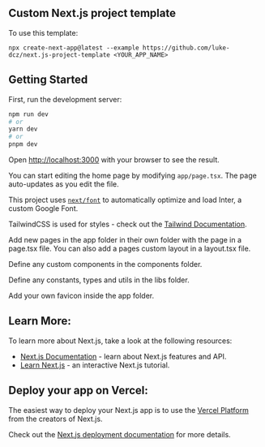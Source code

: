 ## Custom Next.js project template

To use this template:

`npx create-next-app@latest --example https://github.com/luke-dcz/next.js-project-template <YOUR_APP_NAME>`

## Getting Started

First, run the development server:

```bash
npm run dev
# or
yarn dev
# or
pnpm dev
```

Open [http://localhost:3000](http://localhost:3000) with your browser to see the result.

You can start editing the home page by modifying `app/page.tsx`. The page auto-updates as you edit the file.

This project uses [`next/font`](https://nextjs.org/docs/basic-features/font-optimization) to automatically optimize and load Inter, a custom Google Font.

TailwindCSS is used for styles - check out the [Tailwind Documentation](https://tailwindcss.com/docs/configuration).

Add new pages in the app folder in their own folder with the page in a page.tsx file. You can also add a pages custom layout in a layout.tsx file.

Define any custom components in the components folder.

Define any constants, types and utils in the libs folder.

Add your own favicon inside the app folder.

## Learn More:

To learn more about Next.js, take a look at the following resources:

- [Next.js Documentation](https://nextjs.org/docs) - learn about Next.js features and API.
- [Learn Next.js](https://nextjs.org/learn) - an interactive Next.js tutorial.

## Deploy your app on Vercel:

The easiest way to deploy your Next.js app is to use the [Vercel Platform](https://vercel.com/new?utm_medium=default-template&filter=next.js&utm_source=create-next-app&utm_campaign=create-next-app-readme) from the creators of Next.js.

Check out the [Next.js deployment documentation](https://nextjs.org/docs/deployment) for more details.
